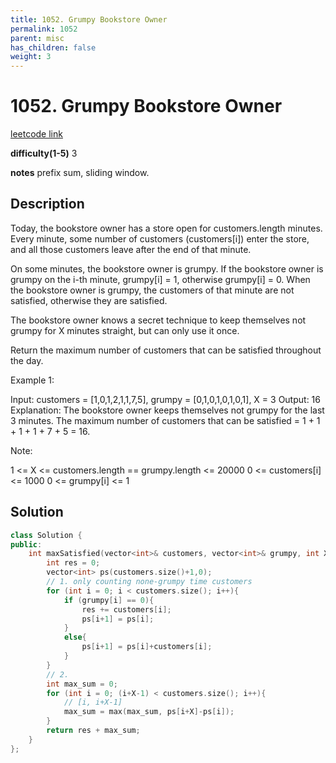 ```yaml
---
title: 1052. Grumpy Bookstore Owner
permalink: 1052
parent: misc
has_children: false
weight: 3
---
```

# 1052. Grumpy Bookstore Owner
[leetcode link](https://leetcode.com/problems/grumpy-bookstore-owner/)

**difficulty(1-5)** 
3

**notes** 
prefix sum, sliding window.

## Description
Today, the bookstore owner has a store open for customers.length minutes.  Every minute, some number of customers (customers[i]) enter the store, and all those customers leave after the end of that minute.

On some minutes, the bookstore owner is grumpy.  If the bookstore owner is grumpy on the i-th minute, grumpy[i] = 1, otherwise grumpy[i] = 0.  When the bookstore owner is grumpy, the customers of that minute are not satisfied, otherwise they are satisfied.

The bookstore owner knows a secret technique to keep themselves not grumpy for X minutes straight, but can only use it once.

Return the maximum number of customers that can be satisfied throughout the day.

 

Example 1:

Input: customers = [1,0,1,2,1,1,7,5], grumpy = [0,1,0,1,0,1,0,1], X = 3
Output: 16
Explanation: The bookstore owner keeps themselves not grumpy for the last 3 minutes. 
The maximum number of customers that can be satisfied = 1 + 1 + 1 + 1 + 7 + 5 = 16.
 

Note:

1 <= X <= customers.length == grumpy.length <= 20000
0 <= customers[i] <= 1000
0 <= grumpy[i] <= 1


## Solution
```c++
class Solution {
public:
    int maxSatisfied(vector<int>& customers, vector<int>& grumpy, int X) {
        int res = 0;
        vector<int> ps(customers.size()+1,0);
        // 1. only counting none-grumpy time customers
        for (int i = 0; i < customers.size(); i++){
            if (grumpy[i] == 0){
                res += customers[i];
                ps[i+1] = ps[i];
            }
            else{
                ps[i+1] = ps[i]+customers[i];
            }
        }
        // 2. 
        int max_sum = 0;
        for (int i = 0; (i+X-1) < customers.size(); i++){
            // [i, i+X-1]
            max_sum = max(max_sum, ps[i+X]-ps[i]);
        }
        return res + max_sum;
    }
};
``` 


